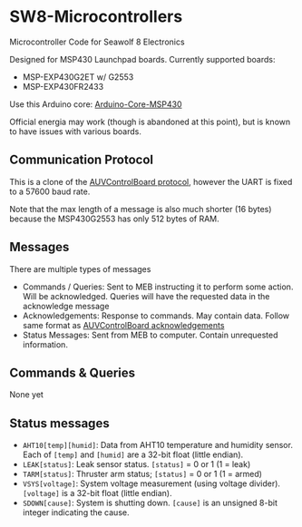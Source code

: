 # SW8-Microcontrollers
Microcontroller Code for Seawolf 8 Electronics

Designed for MSP430 Launchpad boards. Currently supported boards:

- MSP-EXP430G2ET w/ G2553
- MSP-EXP430FR2433

Use this Arduino core: [Arduino-Core-MSP430](https://github.com/MB3hel/Arduino-Core-MSP430)

Official energia may work (though is abandoned at this point), but is known to have issues with various boards.


## Communication Protocol

This is a clone of the [AUVControlBoard protocol](https://mb3hel.github.io/AUVControlBoard/user_guide/comm_protocol/), however the UART is fixed to a 57600 baud rate.

Note that the max length of a message is also much shorter (16 bytes) because the MSP430G2553 has only 512 bytes of RAM.

## Messages

There are multiple types of messages

- Commands / Queries: Sent to MEB instructing it to perform some action. Will be acknowledged. Queries will have the requested data in the acknowledge message
- Acknowledgements: Response to commands. May contain data. Follow same format as [AUVControlBoard acknowledgements](https://mb3hel.github.io/AUVControlBoard/user_guide/messages/#acknowledgements)
- Status Messages: Sent from MEB to computer. Contain unrequested information.


## Commands & Queries

None yet


## Status messages

- `AHT10[temp][humid]`: Data from AHT10 temperature and humidity sensor. Each of `[temp]` and `[humid]` are a 32-bit float (little endian).
- `LEAK[status]`: Leak sensor status. `[status]` = 0 or 1 (1 = leak)
- `TARM[status]`: Thruster arm status; `[status]` = 0 or 1 (1 = armed)
- `VSYS[voltage]`: System voltage measurement (using voltage divider). `[voltage]` is a 32-bit float (little endian).
- `SDOWN[cause]`: System is shutting down. `[cause]` is an unsigned 8-bit integer indicating the cause.
